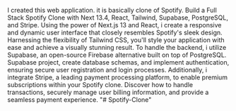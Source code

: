 I created this web application. it is basically clone of Spotify. 
Build a Full Stack Spotify Clone with Next 13.4, React, Tailwind, Supabase, PostgreSQL, and Stripe. Using the power of Next.js 13 and React, i create a responsive and dynamic user interface that closely resembles Spotify's sleek design. Harnessing the flexibility of Tailwind CSS, you'll style your application with ease and achieve a visually stunning result. 
To handle the backend, i utilize Supabase, an open-source Firebase alternative built on top of PostgreSQL. Supabase project, create database schemas, and implement authentication, ensuring secure user registration and login processes. 
Additionally, i integrate Stripe, a leading payment processing platform, to enable premium subscriptions within your Spotify clone. Discover how to handle transactions, securely manage user billing information, and provide a seamless payment experience.
"# Spotify-Clone" 
